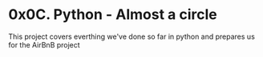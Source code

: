 # 0x0C. Python - Almost a circle
This project covers everthing we've done so far in python and prepares us for the AirBnB project
